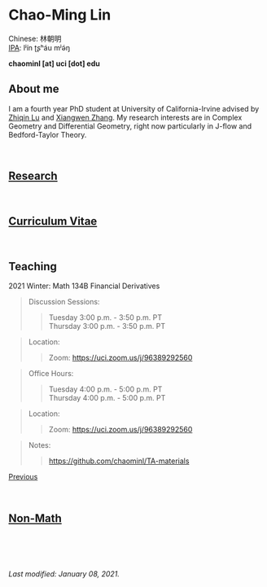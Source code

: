 # Chao-Ming Lin
Chinese: 林朝明    
[IPA](https://en.wikipedia.org/wiki/Help:IPA/Mandarin): lʲín ʈʂʰáu mʲə́ŋ 

**chaominl [at] uci [dot] edu**


## About me
I am a fourth year PhD student at University of California-Irvine advised by [Zhiqin Lu](https://www.math.uci.edu/~zlu/) and [Xiangwen Zhang](https://www.math.uci.edu/~xiangwen/). My research interests are in Complex Geometry and Differential Geometry, right now particularly in J-flow and Bedford-Taylor Theory.

<br />


## [Research](https://chaominl.github.io/Research)

<br />


## [Curriculum Vitae](https://chaominl.github.io/CV)   

<br />


## Teaching
2021 Winter: Math 134B Financial Derivatives
> Discussion Sessions: 
>> Tuesday 3:00 p.m. - 3:50 p.m. PT   
>> Thursday 3:00 p.m. - 3:50 p.m. PT 

> Location: 
>> Zoom: https://uci.zoom.us/j/96389292560

> Office Hours: 
>> Tuesday 4:00 p.m. - 5:00 p.m. PT   
>> Thursday 4:00 p.m. - 5:00 p.m. PT   

> Location: 
>> Zoom: https://uci.zoom.us/j/96389292560

> Notes:
>> https://github.com/chaominl/TA-materials



[Previous](https://chaominl.github.io/TeachingExperience)

<br />


## [Non-Math](https://chaominl.github.io/recreation)

<br />
<br />
<br />


###### Last modified: January 08, 2021.
